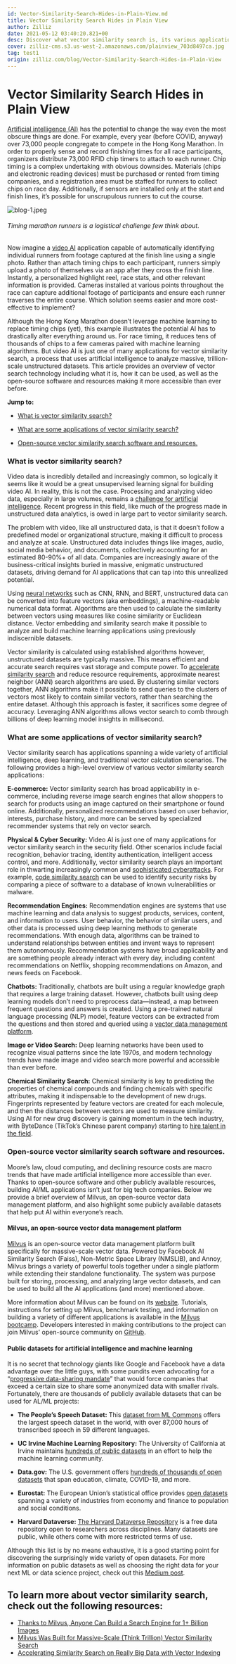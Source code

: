 ```yaml
---
id: Vector-Similarity-Search-Hides-in-Plain-View.md
title: Vector Similarity Search Hides in Plain View
author: Zilliz
date: 2021-05-12 03:40:20.821+00
desc: Discover what vector similarity search is, its various applications, and the public resources making artificial intelligence more accessible than ever.
cover: zilliz-cms.s3.us-west-2.amazonaws.com/plainview_703d8497ca.jpg
tag: test1
origin: zilliz.com/blog/Vector-Similarity-Search-Hides-in-Plain-View
---
```

  
# Vector Similarity Search Hides in Plain View
[Artificial intelligence (AI)](https://medium.com/unstructured-data-service/the-easiest-way-to-search-among-1-billion-image-vectors-d6faf72e361f#a291) has the potential to change the way even the most obscure things are done. For example, every year (before COVID, anyway) over 73,000 people congregate to compete in the Hong Kong Marathon. In order to properly sense and record finishing times for all race participants, organizers distribute 73,000 RFID chip timers to attach to each runner. Chip timing is a complex undertaking with obvious downsides. Materials (chips and electronic reading devices) must be purchased or rented from timing companies, and a registration area must be staffed for runners to collect chips on race day. Additionally, if sensors are installed only at the start and finish lines, it’s possible for unscrupulous runners to cut the course. 

![blog-1.jpeg](https://zilliz-cms.s3.us-west-2.amazonaws.com/blog_1_e55c133e05.jpeg)

###### Timing marathon runners is a logistical challenge few think about.

Now imagine a [video AI](https://cloud.google.com/video-intelligence) application capable of automatically identifying individual runners from footage captured at the finish line using a single photo. Rather than attach timing chips to each participant, runners simply upload a photo of themselves via an app after they cross the finish line. Instantly, a personalized highlight reel, race stats, and other relevant information is provided. Cameras installed at various points throughout the race can capture additional footage of participants and ensure each runner traverses the entire course. Which solution seems easier and more cost-effective to implement?

Although the Hong Kong Marathon doesn’t leverage machine learning to replace timing chips (yet), this example illustrates the potential AI has to drastically alter everything around us. For race timing, it reduces tens of thousands of chips to a few cameras paired with machine learning algorithms. But video AI is just one of many applications for vector similarity search, a process that uses artificial intelligence to analyze massive, trillion-scale unstructured datasets. This article provides an overview of vector search technology including what it is, how it can be used, as well as the open-source software and resources making it more accessible than ever before.





**Jump to:**

- [What is vector similarity search?](#what-is-vector-similarity-search)

- [What are some applications of vector similarity search?](#what-are-some-applications-of-vector-similarity-search)

- [Open-source vector similarity search software and resources.](#open-source-vector-similarity-search-software-and-resources)

### What is vector similarity search?

Video data is incredibly detailed and increasingly common, so logically it seems like it would be a great unsupervised learning signal for building video AI. In reality, this is not the case. Processing and analyzing video data, especially in large volumes, remains a [challenge for artificial intelligence](https://arxiv.org/pdf/1905.11954.pdf). Recent progress in this field, like much of the progress made in unstructured data analytics, is owed in large part to vector similarity search.

The problem with video, like all unstructured data, is that it doesn’t follow a predefined model or organizational structure, making it difficult to process and analyze at scale. Unstructured data includes things like images, audio, social media behavior, and documents, collectively accounting for an estimated 80-90%+ of all data. Companies are increasingly aware of the business-critical insights buried in massive, enigmatic unstructured datasets, driving demand for AI applications that can tap into this unrealized potential.

Using [neural networks](https://en.wikipedia.org/wiki/Neural_network) such as CNN, RNN, and BERT, unstructured data can be converted into feature vectors (aka embeddings), a machine-readable numerical data format. Algorithms are then used to calculate the similarity between vectors using measures like cosine similarity or Euclidean distance. Vector embedding and similarity search make it possible to analyze and build machine learning applications using previously indiscernible datasets.

Vector similarity is calculated using established algorithms however, unstructured datasets are typically massive. This means efficient and accurate search requires vast storage and compute power. To [accelerate similarity search](https://medium.com/unstructured-data-service/how-to-choose-an-index-in-milvus-4f3d15259212#7a9a) and reduce resource requirements, approximate nearest neighbor (ANN) search algorithms are used. By clustering similar vectors together, ANN algorithms make it possible to send queries to the clusters of vectors most likely to contain similar vectors, rather than searching the entire dataset. Although this approach is faster, it sacrifices some degree of accuracy. Leveraging ANN algorithms allows vector search to comb through billions of deep learning model insights in millisecond.


### What are some applications of vector similarity search?

Vector similarity search has applications spanning a wide variety of artificial intelligence, deep learning, and traditional vector calculation scenarios. The following provides a high-level overview of various vector similarity search applications:

**E-commerce:** Vector similarity search has broad applicability in e-commerce, including reverse image search engines that allow shoppers to search for products using an image captured on their smartphone or found online. Additionally, personalized recommendations based on user behavior, interests, purchase history, and more can be served by specialized recommender systems that rely on vector search.

**Physical & Cyber Security:** Video AI is just one of many applications for vector similarity search in the security field. Other scenarios include facial recognition, behavior tracing, identity authentication, intelligent access control, and more. Additionally, vector similarity search plays an important role in thwarting increasingly common and [sophisticated cyberattacks](https://www.wsj.com/articles/hack-suggests-new-scope-sophistication-for-cyberattacks-11608251360). For example, [code similarity search](https://medium.com/gsi-technology/application-of-ai-to-cybersecurity-part-3-19659bdb3422) can be used to identify security risks by comparing a piece of software to a database of known vulnerabilities or malware.

**Recommendation Engines:** Recommendation engines are systems that use machine learning and data analysis to suggest products, services, content, and information to users. User behavior, the behavior of similar users, and other data is processed using deep learning methods to generate recommendations. With enough data, algorithms can be trained to understand relationships between entities and invent ways to represent them autonomously. Recommendation systems have broad applicability and are something people already interact with every day, including content recommendations on Netflix, shopping recommendations on Amazon, and news feeds on Facebook.

**Chatbots:** Traditionally, chatbots are built using a regular knowledge graph that requires a large training dataset. However, chatbots built using deep learning models don’t need to preprocess data—instead, a map between frequent questions and answers is created. Using a pre-trained natural language processing (NLP) model, feature vectors can be extracted from the questions and then stored and queried using a [vector data management platform](https://medium.com/unstructured-data-service/the-easiest-way-to-search-among-1-billion-image-vectors-d6faf72e361f#92e0).

**Image or Video Search:** Deep learning networks have been used to recognize visual patterns since the late 1970s, and modern technology trends have made image and video search more powerful and accessible than ever before. 

**Chemical Similarity Search:** Chemical similarity is key to predicting the properties of chemical compounds and finding chemicals with specific attributes, making it indispensable to the development of new drugs. Fingerprints represented by feature vectors are created for each molecule, and then the distances between vectors are used to measure similarity. Using AI for new drug discovery is gaining momentum in the tech industry, with ByteDance (TikTok’s Chinese parent company) starting to [hire talent in the field](https://techcrunch.com/2020/12/23/bytedance-ai-drug/).


### Open-source vector similarity search software and resources.

Moore’s law, cloud computing, and declining resource costs are macro trends that have made artificial intelligence more accessible than ever. Thanks to open-source software and other publicly available resources, building AI/ML applications isn’t just for big tech companies. Below we provide a brief overview of Milvus, an open-source vector data management platform, and also highlight some publicly available datasets that help put AI within everyone’s reach.

#### Milvus, an open-source vector data management platform

[Milvus](https://milvus.io/) is an open-source vector data management platform built specifically for massive-scale vector data. Powered by Facebook AI Similarity Search (Faiss), Non-Metric Space Library (NMSLIB), and Annoy, Milvus brings a variety of powerful tools together under a single platform while extending their standalone functionality. The system was purpose built for storing, processing, and analyzing large vector datasets, and can be used to build all the AI applications (and more) mentioned above. 

More information about Milvus can be found on its [website](https://milvus.io/). Tutorials, instructions for setting up Milvus, benchmark testing, and information on building a variety of different applications is available in the [Milvus bootcamp](https://github.com/milvus-io/bootcamp). Developers interested in making contributions to the project can join Milvus' open-source community on [GitHub](https://github.com/milvus-io).

#### Public datasets for artificial intelligence and machine learning

It is no secret that technology giants like Google and Facebook have a data advantage over the little guys, with some pundits even advocating for a “[progressive data-sharing mandate](https://www.technologyreview.com/2019/06/06/135067/making-big-tech-companies-share-data-could-do-more-good-than-breaking-them-up/)” that would force companies that exceed a certain size to share some anonymized data with smaller rivals. Fortunately, there are thousands of publicly available datasets that can be used for AL/ML projects: 

- **The People’s Speech Dataset:** This [dataset from ML Commons](https://mlcommons.org/en/peoples-speech/) offers the largest speech dataset in the world, with over 87,000 hours of transcribed speech in 59 different languages. 

- **UC Irvine Machine Learning Repository:** The University of California at Irvine maintains [hundreds of public datasets](https://archive.ics.uci.edu/ml/index.php) in an effort to help the machine learning community. 

- **Data.gov:** The U.S. government offers [hundreds of thousands of open datasets](https://www.data.gov/) that span education, climate, COVID-19, and more. 

- **Eurostat:** The European Union’s statistical office provides [open datasets](https://ec.europa.eu/eurostat/data/database) spanning a variety of industries from economy and finance to population and social conditions. 

- **Harvard Dataverse:** [The Harvard Dataverse Repository](https://dataverse.harvard.edu/) is a free data repository open to researchers across disciplines. Many datasets are public, while others come with more restricted terms of use.

Although this list is by no means exhaustive, it is a good starting point for discovering the surprisingly wide variety of open datasets. For more information on public datasets as well as choosing the right data for your next ML or data science project, check out this [Medium post](https://altexsoft.medium.com/best-public-datasets-for-machine-learning-and-data-science-sources-and-advice-on-the-choice-636a0e754052).


## To learn more about vector similarity search, check out the following resources:
- [Thanks to Milvus, Anyone Can Build a Search Engine for 1+ Billion Images](https://zilliz.com/blog/Thanks-to-Milvus-Anyone-Can-Build-a-Vector-Database-for-1-Billion-Images)
- [Milvus Was Built for Massive-Scale (Think Trillion) Vector Similarity Search](https://zilliz.com/blog/Milvus-Was-Built-for-Massive-Scale-Think-Trillion-Vector-Similarity-Search)
- [Accelerating Similarity Search on Really Big Data with Vector Indexing](https://zilliz.com/blog/Accelerating-Similarity-Search-on-Really-Big-Data-with-Vector-Indexing) 


  